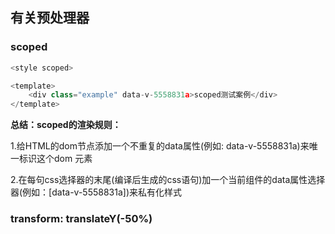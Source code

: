 ## 有关预处理器

### scoped

```js
<style scoped>
```

```js
<template>
    <div class="example" data-v-5558831a>scoped测试案例</div>
</template>
```

**总结：scoped的渲染规则：**

1.给HTML的dom节点添加一个不重复的data属性(例如: data-v-5558831a)来唯一标识这个dom 元素

2.在每句css选择器的末尾(编译后生成的css语句)加一个当前组件的data属性选择器(例如：[data-v-5558831a])来私有化样式

### transform: translateY(-50%)

